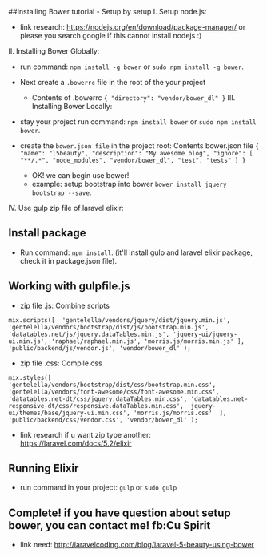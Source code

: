 ##Installing Bower tutorial - Setup by setup
 I. Setup node.js:

- link research: https://nodejs.org/en/download/package-manager/ 
or please you search google if this cannot install nodejs :)

 II. Installing Bower Globally:

 - run command: `npm install -g bower` or `sudo npm install -g bower`.
 - Next create a `.bowerrc` file in the root of the your project
   - Contents of .bowerrc
		`{
  			"directory": "vendor/bower_dl"
		}`
 III. Installing Bower Locally:

 - stay your project run command: `npm install bower` or `sudo npm install bower`.
 - create the `bower.json file` in the project root:
 Contents bower.json file
	`{
	  "name": "l5beauty",
	  "description": "My awesome blog",
	  "ignore": [
	    "**/.*",
	    "node_modules",
	    "vendor/bower_dl",
	    "test",
	    "tests"
	  ]
	}`

	- OK! we can begin use bower!
	- example: setup bootstrap into bower
		`bower install jquery bootstrap --save`.

 IV. Use gulp zip file of laravel elixir:
 ## Install package
 - Run command: `npm install`.
 (it'll install gulp and laravel elixir package, check it in package.json file).

 ## Working with gulpfile.js
 - zip file .js: Combine scripts

  `mix.scripts([ 
      'gentelella/vendors/jquery/dist/jquery.min.js',
      'gentelella/vendors/bootstrap/dist/js/bootstrap.min.js',
      'datatables.net/js/jquery.dataTables.min.js',
      'jquery-ui/jquery-ui.min.js',
      'raphael/raphael.min.js',
      'morris.js/morris.min.js'
    ],
    'public/backend/js/vendor.js',
    'vendor/bower_dl'
  );`

  - zip file .css: Compile css

  `mix.styles([
  	  'gentelella/vendors/bootstrap/dist/css/bootstrap.min.css',
  	  'gentelella/vendors/font-awesome/css/font-awesome.min.css',
      'datatables.net-dt/css/jquery.dataTables.min.css',
      'datatables.net-responsive-dt/css/responsive.dataTables.min.css',
      'jquery-ui/themes/base/jquery-ui.min.css',
      'morris.js/morris.css' 
  ], 
    'public/backend/css/vendor.css',
    'vendor/bower_dl'
  );`

  - link research if u want zip type another: https://laravel.com/docs/5.2/elixir

  ## Running Elixir

  - run command in your project: `gulp` or `sudo gulp`

  ## Complete! if you have question about setup bower, you can contact me! fb:Cu Spirit

  - link need: http://laravelcoding.com/blog/laravel-5-beauty-using-bower 


